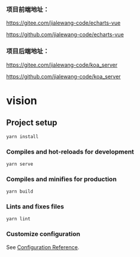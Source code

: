 ### 项目前端地址：
https://gitee.com/jialewang-code/echarts-vue

https://github.com/jialewang-code/echarts-vue
### 项目后端地址：
https://gitee.com/jialewang-code/koa_server

https://github.com/jialewang-code/koa_server
# vision

## Project setup
```
yarn install
```

### Compiles and hot-reloads for development
```
yarn serve
```

### Compiles and minifies for production
```
yarn build
```

### Lints and fixes files
```
yarn lint
```

### Customize configuration
See [Configuration Reference](https://cli.vuejs.org/config/).
